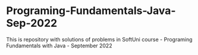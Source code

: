 # Programing-Fundamentals-Java-Sep-2022
This is repository with solutions of problems in SoftUni course - Programing Fundamentals with Java - September 2022
